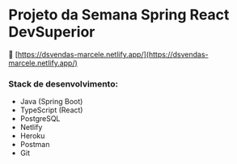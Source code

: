 # Projeto da Semana Spring React DevSuperior

:link: [https://dsvendas-marcele.netlify.app/](https://dsvendas-marcele.netlify.app/)

### Stack de desenvolvimento:
- Java (Spring Boot)
- TypeScript (React)
- PostgreSQL
- Netlify
- Heroku
- Postman
- Git

